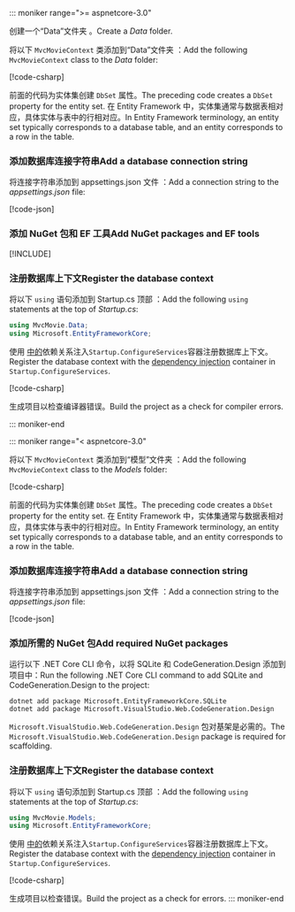 ::: moniker range=">= aspnetcore-3.0"

<a name="dc"></a>

<span data-ttu-id="b8719-101">创建一个“Data”文件夹  。</span><span class="sxs-lookup"><span data-stu-id="b8719-101">Create a *Data* folder.</span></span>

<span data-ttu-id="b8719-102">将以下 `MvcMovieContext` 类添加到“Data”文件夹  ：</span><span class="sxs-lookup"><span data-stu-id="b8719-102">Add the following `MvcMovieContext` class to the *Data* folder:</span></span>  

[!code-csharp[](~/tutorials/first-mvc-app/start-mvc/sample/MvcMovie3/zDocOnly/MvcMovieContext.cs?name=snippet)]

<span data-ttu-id="b8719-103">前面的代码为实体集创建 `DbSet` 属性。</span><span class="sxs-lookup"><span data-stu-id="b8719-103">The preceding code creates a `DbSet` property for the entity set.</span></span> <span data-ttu-id="b8719-104">在 Entity Framework 中，实体集通常与数据表相对应，具体实体与表中的行相对应。</span><span class="sxs-lookup"><span data-stu-id="b8719-104">In Entity Framework terminology, an entity set typically corresponds to a database table, and an entity corresponds to a row in the table.</span></span>

<a name="cs"></a>

### <a name="add-a-database-connection-string"></a><span data-ttu-id="b8719-105">添加数据库连接字符串</span><span class="sxs-lookup"><span data-stu-id="b8719-105">Add a database connection string</span></span>

<span data-ttu-id="b8719-106">将连接字符串添加到 appsettings.json 文件  ：</span><span class="sxs-lookup"><span data-stu-id="b8719-106">Add a connection string to the *appsettings.json* file:</span></span>

[!code-json[](~/tutorials/first-mvc-app/start-mvc/sample/MvcMovie3/appsettings_SQLite.json?highlight=10-12)]

### <a name="add-nuget-packages-and-ef-tools"></a><span data-ttu-id="b8719-107">添加 NuGet 包和 EF 工具</span><span class="sxs-lookup"><span data-stu-id="b8719-107">Add NuGet packages and EF tools</span></span>

[!INCLUDE[](~/includes/add-EF-NuGet-SQLite-CLI.md)]

<a name="reg"></a>

### <a name="register-the-database-context"></a><span data-ttu-id="b8719-108">注册数据库上下文</span><span class="sxs-lookup"><span data-stu-id="b8719-108">Register the database context</span></span>

<span data-ttu-id="b8719-109">将以下 `using` 语句添加到 Startup.cs 顶部  ：</span><span class="sxs-lookup"><span data-stu-id="b8719-109">Add the following `using` statements at the top of *Startup.cs*:</span></span>

```csharp
using MvcMovie.Data;
using Microsoft.EntityFrameworkCore;
```

<span data-ttu-id="b8719-110">使用 [ 中的](xref:fundamentals/dependency-injection)依赖关系注入`Startup.ConfigureServices`容器注册数据库上下文。</span><span class="sxs-lookup"><span data-stu-id="b8719-110">Register the database context with the [dependency injection](xref:fundamentals/dependency-injection) container in `Startup.ConfigureServices`.</span></span>

[!code-csharp[](~/tutorials/first-mvc-app/start-mvc/sample/MvcMovie3/Startup.cs?name=snippet_UseSqlite&highlight=6-7)]

<span data-ttu-id="b8719-111">生成项目以检查编译器错误。</span><span class="sxs-lookup"><span data-stu-id="b8719-111">Build the project as a check for compiler errors.</span></span>

::: moniker-end

::: moniker range="< aspnetcore-3.0"

<span data-ttu-id="b8719-112">将以下 `MvcMovieContext` 类添加到“模型”文件夹  ：</span><span class="sxs-lookup"><span data-stu-id="b8719-112">Add the following `MvcMovieContext` class to the *Models* folder:</span></span>  

[!code-csharp[](~/tutorials/first-mvc-app/start-mvc/sample/MvcMovie22/Data/MvcMovieContext.cs)]

<span data-ttu-id="b8719-113">前面的代码为实体集创建 `DbSet` 属性。</span><span class="sxs-lookup"><span data-stu-id="b8719-113">The preceding code creates a `DbSet` property for the entity set.</span></span> <span data-ttu-id="b8719-114">在 Entity Framework 中，实体集通常与数据表相对应，具体实体与表中的行相对应。</span><span class="sxs-lookup"><span data-stu-id="b8719-114">In Entity Framework terminology, an entity set typically corresponds to a database table, and an entity corresponds to a row in the table.</span></span>

<a name="cs"></a>

### <a name="add-a-database-connection-string"></a><span data-ttu-id="b8719-115">添加数据库连接字符串</span><span class="sxs-lookup"><span data-stu-id="b8719-115">Add a database connection string</span></span>

<span data-ttu-id="b8719-116">将连接字符串添加到 appsettings.json 文件  ：</span><span class="sxs-lookup"><span data-stu-id="b8719-116">Add a connection string to the *appsettings.json* file:</span></span>

[!code-json[](~/tutorials/razor-pages/razor-pages-start/sample/RazorPagesMovie/appsettings_SQLite.json?highlight=8-10)]

### <a name="add-required-nuget-packages"></a><span data-ttu-id="b8719-117">添加所需的 NuGet 包</span><span class="sxs-lookup"><span data-stu-id="b8719-117">Add required NuGet packages</span></span>

<span data-ttu-id="b8719-118">运行以下 .NET Core CLI 命令，以将 SQLite 和 CodeGeneration.Design 添加到项目中：</span><span class="sxs-lookup"><span data-stu-id="b8719-118">Run the following .NET Core CLI command to add SQLite and CodeGeneration.Design  to the project:</span></span>

```dotnetcli
dotnet add package Microsoft.EntityFrameworkCore.SQLite
dotnet add package Microsoft.VisualStudio.Web.CodeGeneration.Design
```

<span data-ttu-id="b8719-119">`Microsoft.VisualStudio.Web.CodeGeneration.Design` 包对基架是必需的。</span><span class="sxs-lookup"><span data-stu-id="b8719-119">The `Microsoft.VisualStudio.Web.CodeGeneration.Design` package is required for scaffolding.</span></span>

<a name="reg"></a>

### <a name="register-the-database-context"></a><span data-ttu-id="b8719-120">注册数据库上下文</span><span class="sxs-lookup"><span data-stu-id="b8719-120">Register the database context</span></span>

<span data-ttu-id="b8719-121">将以下 `using` 语句添加到 Startup.cs 顶部  ：</span><span class="sxs-lookup"><span data-stu-id="b8719-121">Add the following `using` statements at the top of *Startup.cs*:</span></span>

```csharp
using MvcMovie.Models;
using Microsoft.EntityFrameworkCore;
```

<span data-ttu-id="b8719-122">使用 [ 中的](xref:fundamentals/dependency-injection)依赖关系注入`Startup.ConfigureServices`容器注册数据库上下文。</span><span class="sxs-lookup"><span data-stu-id="b8719-122">Register the database context with the [dependency injection](xref:fundamentals/dependency-injection) container in `Startup.ConfigureServices`.</span></span>

[!code-csharp[](~/tutorials/first-mvc-app/start-mvc/sample/MvcMovie22/Startup.cs?name=snippet_UseSqlite&highlight=11-12)]

<span data-ttu-id="b8719-123">生成项目以检查错误。</span><span class="sxs-lookup"><span data-stu-id="b8719-123">Build the project as a check for errors.</span></span>
::: moniker-end